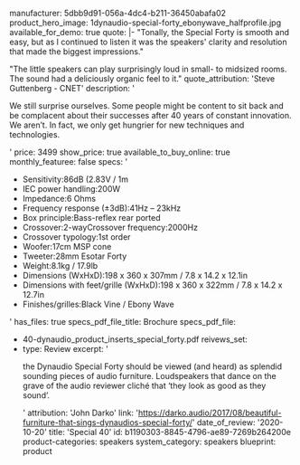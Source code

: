 manufacturer: 5dbb9d91-056a-4dc4-b211-36450abafa02
product_hero_image: 1dynaudio-special-forty_ebonywave_halfprofile.jpg
available_for_demo: true
quote: |-
  "Tonally, the Special Forty is smooth and easy, but as I continued to listen it was the speakers' clarity and resolution that made the biggest impressions."

  "The little speakers can play surprisingly loud in small- to midsized rooms. The sound had a deliciously organic feel to it."
quote_attribution: 'Steve Guttenberg - CNET'
description: '<p>We still surprise ourselves. Some people might be content to sit back and be complacent about their successes after 40 years of constant innovation. We aren’t. In fact, we only get hungrier for new techniques and technologies.</p>'
price: 3499
show_price: true
available_to_buy_online: true
monthly_featuree: false
specs: '<ul><li>Sensitivity:86dB (2.83V / 1m</li><li>IEC power handling:200W</li><li>Impedance:6 Ohms</li><li>Frequency response (±3dB):41Hz – 23kHz</li><li>Box principle:Bass-reflex rear ported</li><li>Crossover:2-wayCrossover frequency:2000Hz</li><li>Crossover typology:1st order</li><li>Woofer:17cm MSP cone</li><li>Tweeter:28mm Esotar Forty</li><li>Weight:8.1kg / 17.9lb</li><li>Dimensions (WxHxD):198 x 360 x 307mm / 7.8 x 14.2 x 12.1in</li><li>Dimensions with feet/grille (WxHxD):198 x 360 x 322mm / 7.8 x 14.2 x 12.7in</li><li>Finishes/grilles:Black Vine / Ebony Wave</li></ul>'
has_files: true
specs_pdf_file_title: Brochure
specs_pdf_file:
  - 40-dynaudio_product_inserts_special_forty.pdf
reivews_set:
  -
    type: Review
    excerpt: '<p>the Dynaudio Special Forty should be viewed (and heard) as splendid sounding pieces of audio furniture.&nbsp;Loudspeakers that dance on the grave of the audio reviewer cliché that ‘they look as good as they sound’.</p>'
    attribution: 'John Darko'
    link: 'https://darko.audio/2017/08/beautiful-furniture-that-sings-dynaudios-special-forty/'
    date_of_review: '2020-10-20'
title: 'Special 40'
id: b1190303-8845-4796-ae89-7269b264200e
product-categories: speakers
system_category: speakers
blueprint: product
